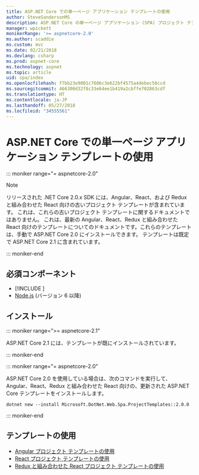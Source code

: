 ```yaml
---
title: ASP.NET Core での単一ページ アプリケーション テンプレートの使用
author: SteveSandersonMS
description: ASP.NET Core の単一ページ アプリケーション (SPA) プロジェクト テンプレートをインストールして、作業を開始する方法を説明します。
manager: wpickett
monikerRange: '>= aspnetcore-2.0'
ms.author: scaddie
ms.custom: mvc
ms.date: 02/21/2018
ms.devlang: csharp
ms.prod: aspnet-core
ms.technology: aspnet
ms.topic: article
uid: spa/index
ms.openlocfilehash: f7bb23e9001c7606c3e622bf4575a4debec56ccd
ms.sourcegitcommit: 466300d32f8c33e64ee1b419a2cbffe702863cdf
ms.translationtype: HT
ms.contentlocale: ja-JP
ms.lasthandoff: 05/27/2018
ms.locfileid: "34555561"
---
```

# <a name="use-the-single-page-application-templates-with-aspnet-core"></a>ASP.NET Core での単一ページ アプリケーション テンプレートの使用

::: moniker range="= aspnetcore-2.0"

> [!NOTE]
> リリースされた .NET Core 2.0.x SDK には、Angular、React、および Redux と組み合わせた React 向けの古いプロジェクト テンプレートが含まれています。 これは、これらの古いプロジェクト テンプレートに関するドキュメントではありません。 これは、最新の Angular、React、Redux と組み合わせた React 向けのテンプレートについてのドキュメントです。これらのテンプレートは、手動で ASP.NET Core 2.0 にインストールできます。 テンプレートは既定で ASP.NET Core 2.1 に含まれています。

::: moniker-end

## <a name="prerequisites"></a>必須コンポーネント

* [!INCLUDE [](~/includes/net-core-sdk-download-link.md)]
* [Node.js](https://nodejs.org) (バージョン 6 以降)

## <a name="installation"></a>インストール

::: moniker range=">= aspnetcore-2.1"

ASP.NET Core 2.1 には、テンプレートが既にインストールされています。

::: moniker-end

::: moniker range="= aspnetcore-2.0"

ASP.NET Core 2.0 を使用している場合は、次のコマンドを実行して、Angular、React、Redux と組み合わせた React 向けの、更新された ASP.NET Core テンプレートをインストールします。

```console
dotnet new --install Microsoft.DotNet.Web.Spa.ProjectTemplates::2.0.0
```

::: moniker-end

## <a name="use-the-templates"></a>テンプレートの使用

* [Angular プロジェクト テンプレートの使用](xref:spa/angular)
* [React プロジェクト テンプレートの使用](xref:spa/react)
* [Redux と組み合わせた React プロジェクト テンプレートの使用](xref:spa/react-with-redux)
